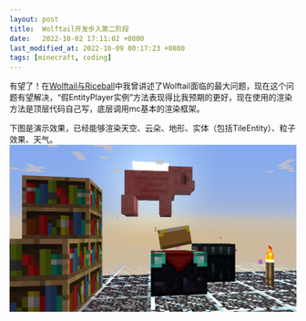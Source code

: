 ```yaml
---
layout: post
title:  Wolftail开发步入第二阶段
date:   2022-10-02 17:11:02 +0800
last_modified_at: 2022-10-09 00:17:23 +0800
tags: [minecraft, coding]
---
```


有望了！在[Wolftail与Riceball](/2021/10/19/wolftail-and-riceball/)中我曾讲述了Wolftail面临的最大问题，现在这个问题有望解决，“假EntityPlayer实例”方法表现得比我预期的更好，现在使用的渲染方法是顶层代码自己写，底层调用mc基本的渲染框架。

下图是演示效果，已经能够渲染天空、云朵、地形、实体（包括TileEntity）、粒子效果、天气。
![演示效果](/assets/images/2022-10-02-wolftail-stage-2_0.png "演示效果")
